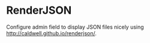 # RenderJSON
Configure admin field to display JSON files nicely using http://caldwell.github.io/renderjson/.

